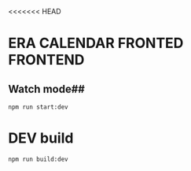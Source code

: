 <<<<<<< HEAD
# ERA CALENDAR FRONTED FRONTEND #
## Watch mode##

    npm run start:dev

# DEV build #

    npm run build:dev
